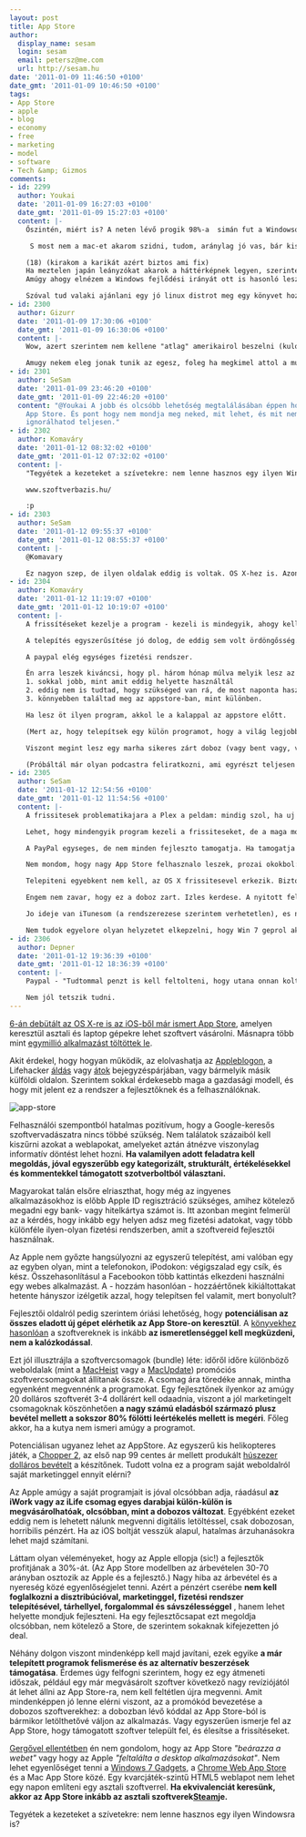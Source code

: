 ```yaml
---
layout: post
title: App Store
author:
  display_name: sesam
  login: sesam
  email: petersz@me.com
  url: http://sesam.hu
date: '2011-01-09 11:46:50 +0100'
date_gmt: '2011-01-09 10:46:50 +0100'
tags:
- App Store
- apple
- blog
- economy
- free
- marketing
- model
- software
- Tech &amp; Gizmos
comments:
- id: 2299
  author: Youkai
  date: '2011-01-09 16:27:03 +0100'
  date_gmt: '2011-01-09 15:27:03 +0100'
  content: |-
    Őszintén, miért is? A neten lévő progik 98%-a  simán fut a Windowson( vagy win only :P ), szóval a Windowsé az egész net, az apple meg csinált boltot  az os-hez, hogy még véletlenül se kelljen a kedves (amcsi) usernek gondolkodnia, az meg hogy van más lehetőség, ami talán jobb is olcsóbb is, azt meg hol érdekli az usereket, hiszem ilyen még nem volt (steam, az mi kérem...), jah mac-en még nem. (ok tudom, hogy herélve bár most már steam is van macre)

     S most nem a mac-et akarom szidni, tudom, aránylag jó vas, bár kissé drága(magyar átlagfizuhoz), de valahogy nem akarok úgy gondolkodni ebben mint az átlag amerikai. Nem szeretem, ha megmondják nekem, hogy mit lehet és mit nem a pc-en. Amúgy meg az egészet egy nagy marketing Bullshit-nek gondolom, hogy el lehessen még adni pár plusz fingós progit osx alá is.

    (18) (kirakom a karikát azért biztos ami fix)
    Ha meztelen japán leányzókat akarok a háttérképnek legyen, szerintem lassan az osx alatt az is le lesz tiltva ;)
    Amúgy ahogy elnézem a Windows fejlődési irányát ott is hasonló lesz a helyzet pár éven belül, vagy még hamarabb, amikor kijön a win 8.

    Szóval tud valaki ajánlani egy jó linux distrot meg egy könyvet hozzá "Linux for Dummies and Youkai's, or other Deamons" címmel ? :)
- id: 2300
  author: Gizurr
  date: '2011-01-09 17:30:06 +0100'
  date_gmt: '2011-01-09 16:30:06 +0100'
  content: |-
    Wow, azert szerintem nem kellene "atlag" amerikairol beszelni (kulonosen ilyen sztereotipiakrol nem), foleg azert mert ha van is olyan "dolog" akkor inkabb valasztas parti mint az "atlag" magyar vagy europai. :)

    Amugy nekem eleg jonak tunik az egesz, foleg ha megkimel attol a mult szazadi szokastol hogy vlmlyen szamtech boltba kelljen mennem amikor valamilyen programra van szuksegem (es igen nyomja csak le az arakat :)).
- id: 2301
  author: SeSam
  date: '2011-01-09 23:46:20 +0100'
  date_gmt: '2011-01-09 22:46:20 +0100'
  content: "@Youkai A jobb és olcsóbb lehetőség megtalálásában éppen hogy segít az
    App Store. És pont hogy nem mondja meg neked, mit lehet, és mit nem: ha nem tetszik,
    ignorálhatod teljesen."
- id: 2302
  author: Komaváry
  date: '2011-01-12 08:32:02 +0100'
  date_gmt: '2011-01-12 07:32:02 +0100'
  content: |-
    "Tegyétek a kezeteket a szívetekre: nem lenne hasznos egy ilyen Windowsra is?"

    www.szoftverbazis.hu/

    :p
- id: 2303
  author: SeSam
  date: '2011-01-12 09:55:37 +0100'
  date_gmt: '2011-01-12 08:55:37 +0100'
  content: |-
    @Komavary

    Ez nagyon szep, de ilyen oldalak eddig is voltak. OS X-hez is. Azonban ezek nem nyujtanak egyseges fizetesi es egyszeru telepitesi rendszert, valamint alkalmatlanok a frissitesek kezelesere is.
- id: 2304
  author: Komaváry
  date: '2011-01-12 11:19:07 +0100'
  date_gmt: '2011-01-12 10:19:07 +0100'
  content: |-
    A frissítéseket kezelje a program - kezeli is mindegyik, ahogy kell.

    A telepítés egyszerűsítése jó dolog, de eddig sem volt ördöngősség.

    A paypal elég egységes fizetési rendszer.

    Én arra leszek kiváncsi, hogy pl. három hónap múlva melyik lesz az az öt program, ami
    1. sokkal jobb, mint amit eddig helyette használtál
    2. eddig nem is tudtad, hogy szükséged van rá, de most naponta használod
    3. könnyebben találtad meg az appstore-ban, mint különben.

    Ha lesz öt ilyen program, akkol le a kalappal az appstore előtt.

    (Mert az, hogy telepítsek egy külön programot, hogy a világ legjobb egydolláros helikopteres játékát megszerezzem, nem túl vonzó dolog.)

    Viszont megint lesz egy marha sikeres zárt doboz (vagy bent vagy, vagy halott vagy), annak minden előnyével és hátrányával.

    (Próbáltál már olyan podcastra feliratkozni, ami egyrészt teljesen ingyenes, másrészt csak itunest használ?  Ennek analógiájára: tudsz majd venni appstoreos szoftvert mondjuk egy win7-es gépen keresztül a Macedre?)
- id: 2305
  author: SeSam
  date: '2011-01-12 12:54:56 +0100'
  date_gmt: '2011-01-12 11:54:56 +0100'
  content: |-
    A frissitesek problematikajara a Plex a peldam: mindig szol, ha uj verzio toltheto le, mi tobb, frissiti is magat, ha akarom. Csak epp amikor elinditom, akkor filmet akarok nezni, nem frissitgetni, a film vegere meg jol elfelejtem. Van, hogy hetekig kattintgatok a "remind later" gombra.

    Lehet, hogy mindengyik program kezeli a frissiteseket, de a maga modjan. Ezzel szemben a telefonon nagyon bejott, hogy idonkent automatikusan lehuzogatja a legfrissebb verziokat.

    A PayPal egyseges, de nem minden fejleszto tamogatja. Ha tamogatja is, plusz egy szolgaltatas ahova regisztralni kell. Tudtommal penzt is kell feltolteni, hogy utana onnan koltekezz. Szoval vagy utalgatok minden alkalommal, vagy penzt parkoltatok naluk. Ha meg kartyaval lehet vasarolni, akkor megint az van, hogy minden fejlesztonek kulon adhatom meg az adatokat.

    Nem mondom, hogy nagy App Store felhasznalo leszek, prozai okokbol: nem engedhetek meg magamnak sok szoftvert. Viszont szerintem kivalo kezdemenyezes, sok elonnyel jar a hasznalata, es remelem, hogy ki tudok majd fogni jo kis learazasokat, akciokat.

    Telepiteni egyebkent nem kell, az OS X frissitesevel erkezik. Biztos vagyok benne, ha nem kulonallo programkent, hanem az iTunes reszekent erkezett volna, akkor meg azert panaszkodtak volna az emberek.

    Engem nem zavar, hogy ez a doboz zart. Izles kerdese. A nyitott fele is megmarad parhuzamosan, ha valakinek az jon be inkabb.

    Jo ideje van iTunesom (a rendszerezese szerintem verhetetlen), es nem nagyon hallgatok podcastot. Valoszinuleg az a helyzet, hogy a keszito ugy gondolta, kihasznalja, hogy az Apple rendszerevel csillio iPod felhasznalot eler, es nem sajat fejlesztesbol kell megoldani a terjesztest.

    Nem tudok egyelore olyan helyzetet elkepzelni, hogy Win 7 geprol akarnek Maces szoftvert venni. Minek?
- id: 2306
  author: Depner
  date: '2011-01-12 19:36:39 +0100'
  date_gmt: '2011-01-12 18:36:39 +0100'
  content: |-
    Paypal - "Tudtommal penzt is kell feltolteni, hogy utana onnan koltekezz"

    Nem jól tetszik tudni.
---
```


[6-án debütált az OS X-re is az iOS-ből már ismert App Store](http://www.apple.com/pr/library/2011/01/06macappstore.html), amelyen keresztül asztali és laptop gépekre lehet szoftvert vásárolni. Másnapra több mint [egymillió alkalmazást töltöttek le](http://www.apple.com/pr/library/2011/01/07macappstore.html).

Akit érdekel, hogy hogyan működik, az elolvashatja az [Appleblogon](http://www.macrumors.com/2011/01/07/first-day-mac-app-store-sales-results-chopper-2-grosses-nearly-30000), a Lifehacker [áldás](http://lifehacker.com/5726393/why-you-might-really-like-the-mac-app-store-in-the-long-run) vagy [átok](http://lifehacker.com/5726764/why-the-mac-app-store-sucks) bejegyzéspárjában, vagy bármelyik másik külföldi oldalon. Szerintem sokkal érdekesebb maga a gazdasági modell, és hogy mit jelent ez a rendszer a fejlesztőknek és a felhasználóknak.

![app-store](https://img.skitch.com/20110109-g2d76873f366najhar4m6xnxqs.png)

Felhasználói szempontból hatalmas pozitívum, hogy a Google-keresős szoftvervadászatra nincs többé szükség. Nem találatok százaiból kell kiszűrni azokat a weblapokat, amelyeket aztán átnézve viszonylag informatív döntést lehet hozni. **Ha valamilyen adott feladatra kell megoldás, jóval egyszerűbb egy kategorizált, strukturált, értékelésekkel és kommentekkel támogatott szotverboltból választani.**

Magyarokat talán elsőre elriaszthat, hogy még az ingyenes alkalmazásokhoz is előbb Apple ID regisztráció szükséges, amihez kötelező megadni egy bank- vagy hitelkártya számot is. Itt azonban megint felmerül az a kérdés, hogy inkább egy helyen adsz meg fizetési adatokat, vagy több különféle ilyen-olyan fizetési rendszerben, amit a szoftvereid fejlesztői használnak.

Az Apple nem győzte hangsúlyozni az egyszerű telepítést, ami valóban egy az egyben olyan, mint a telefonokon, iPodokon: végigszalad egy csík, és kész. Összehasonlításul a Facebookon több kattintás elkezdeni használni egy webes alkalmazást. A - hozzám hasonlóan - hozzáértőnek kikiáltottakat hetente hányszor izélgetik azzal, hogy telepítsen fel valamit, mert bonyolult?

Fejlesztői oldalról pedig szerintem óriási lehetőség, hogy **potenciálisan az összes eladott új gépet elérhetik az App Store-on keresztül**. A [könyvekhez hasonlóan](http://sesam.hu/2008/05/14/little-brother-avagy-az-ingyenkonyv-kritikaja) a szoftvereknek is inkább **az ismeretlenséggel kell megküzdeni, nem a kalózkodással**.

Ezt jól illusztrájla a szoftvercsomagok (bundle) léte: időről időre különböző weboldalak (mint a [MacHeist](http://www.macheist.com) vagy a [MacUpdate](http://www.mupromo.com)) promóciós szoftvercsomagokat állítanak össze. A csomag ára töredéke annak, mintha egyenként megvennénk a programokat. Egy fejlesztőnek ilyenkor az amúgy 20 dolláros szoftverét 3-4 dollárért kell odaadnia, viszont a jól marketingelt csomagoknak köszönhetően **a nagy számú eladásból származó plusz bevétel mellett a sokszor 80% fölötti leértékelés mellett is megéri**. Főleg akkor, ha a kutya nem ismeri amúgy a programot.

Potenciálisan ugyanez lehet az AppStore. Az egyszerű kis helikopteres játék, a [Chopper 2](http://majicjungle.com/chopper2_iphone.html), az első nap 99 centes ár mellett produkált [húszezer dolláros bevételt](http://www.macrumors.com/2011/01/07/first-day-mac-app-store-sales-results-chopper-2-grosses-nearly-30000) a készítőnek. Tudott volna ez a program saját weboldalról saját marketinggel ennyit elérni?

Az Apple amúgy a saját programjait is jóval olcsóbban adja, ráadásul **az iWork vagy az iLife csomag egyes darabjai külön-külön is megvásárolhatóak, olcsóbban, mint a dobozos változat**. Egyébként ezeket eddig nem is lehetett nálunk megvenni digitális letöltéssel, csak dobozosan, horribilis pénzért. Ha az iOS boltját vesszük alapul, hatalmas árzuhanásokra lehet majd számítani.

Láttam olyan véleményeket, hogy az Apple ellopja (sic!) a fejlesztők profitjának a 30%-át. (Az App Store modellben az árbevételen 30-70 arányban osztozik az Apple és a fejlesztő.) Nagy hiba az árbevétel és a nyereség közé egyenlőségjelet tenni. Azért a pénzért cserébe **nem kell foglalkozni a disztribúcióval, marketinggel, fizetési rendszer telepítésével, tárhellyel, forgalommal és sávszélességgel** , hanem lehet helyette mondjuk fejleszteni. Ha egy fejlesztőcsapat ezt megoldja olcsóbban, nem kötelező a Store, de szerintem sokaknak kifejezetten jó deal.

Néhány dolgon viszont mindenképp kell majd javítani, ezek egyike **a már telepített programok felismerése és az alternatív beszerzések támogatása**. Érdemes úgy felfogni szerintem, hogy ez egy átmeneti időszak, például egy már megvásárolt szoftver következő nagy revíziójától át lehet állni az App Store-ra, nem kell feltétlen újra megvenni. Amit mindenképpen jó lenne elérni viszont, az a promókód bevezetése a dobozos szoftverekhez: a dobozban lévő kóddal az App Store-ból is bármikor letölthetővé váljon az alkalmazás. Vagy egyszerűen ismerje fel az App Store, hogy támogatott szoftver települt fel, és élesítse a frissítéseket.

[Gergővel ellentétben](http://webisztan.blog.hu/2011/01/06/itt_a_mac_app_store) én nem gondolom, hogy az App Store _"beárazza a webet"_ vagy hogy az Apple _"feltalálta a desktop alkalmazásokat"_. Nem lehet egyenlőséget tenni a [Windows 7 Gadgets](http://www.microsoft.com/windows/windows-7/features/gadgets.aspx), a [Chrome Web App Store](https://chrome.google.com/webstore) és a Mac App Store közé. Egy kvarcjáték-szintű HTML5 weblapot nem lehet egy napon említeni egy asztali szoftverrel. **Ha ekvivalenciát keresünk, akkor az App Store inkább az asztali szoftverek[Steam](http://store.steampowered.com)je.**

Tegyétek a kezeteket a szívetekre: nem lenne hasznos egy ilyen Windowsra is?
